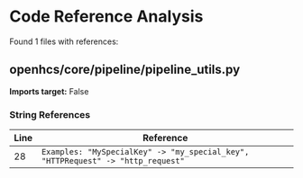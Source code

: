 # Code Reference Analysis

Found 1 files with references:

## openhcs/core/pipeline/pipeline_utils.py
**Imports target:** False

### String References
| Line | Reference |
| ---- | --------- |
| 28 | `Examples: "MySpecialKey" -> "my_special_key", "HTTPRequest" -> "http_request"` |
